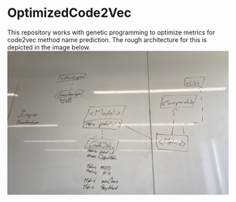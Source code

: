 # OptimizedCode2Vec
This repository works with genetic programming to optimize metrics for code2vec method name prediction.
The rough architecture for this is depicted in the image below.
![Architecture plan](./src/main/resources/Architecture_plan.png)